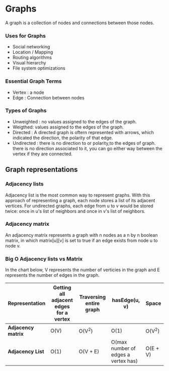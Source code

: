 # Graphs

A graph is a collection of nodes and connections between those nodes.

### Uses for Graphs

- Social networking
- Location / Mapping
- Routing algorithms
- Visual hierarchy
- File system optimizations

### Essential Graph Terms

- Vertex : a node
- Edge : Connection between nodes

### Types of Graphs

- Unweighted : no values assigned to the edges of the graph.
- Weigthed: values assigned to the edges of the graph.
- Directed : A directed graph is oftern represented with arrows, which indicated the direction, the polarity of that edge.
- Undirected : there is no direction to or polarity,to the edges of graph. there is no direction associated to it, you can go either way between the vertex if they are connected.

## Graph representations

### Adjacency lists

Adjacency list is the most common way to represent graphs. With this approach of representing a graph, each node stores a list of its adjacent vertices. For undirected graphs, each edge from u to v would be stored twice: once in u's list of neighbors and once in v's list of neighbors.

### Adjacency matrix

An adjacency matrix represents a graph with n nodes as a n by n boolean matrix, in which matrix[u][v] is set to true if an edge exists from node u to node v.

### Big O Adjacency lists vs Matrix

In the chart below, V represents the number of verticies in the graph and E represents the number of edges in the graph.

<table>
  <thead>
    <tr>
      <th>Representation</th>
      <th>Getting all adjacent edges for a vertex</th>
      <th>Traversing entire graph</th>
      <th>hasEdge(u, v)</th>
      <th>Space</th>
    </tr>
  </thead>
  <tbody>
    <tr>
      <td><strong>Adjacency matrix</strong></td>
      <td>O(V)</td>
      <td>O(V<sup>2</sup>)</td>
      <td>O(1)</td>
      <td>O(V<sup>2</sup>)</td>
    </tr>
    <tr>
      <td><strong>Adjacency List</strong></td>
      <td>O(1)</td>
      <td>O(V + E)</td>
      <td>O(max number of edges a vertex has)</td>
      <td>O(E + V)</td>
    </tr>
  </tbody>
</table>

